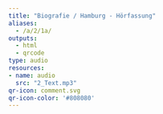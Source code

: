 ```yaml
---
title: "Biografie / Hamburg - Hörfassung"
aliases:
  - /a/2/1a/
outputs:
  - html
  - qrcode
type: audio
resources:
- name: audio
  src: "2_Text.mp3"
qr-icon: comment.svg
qr-icon-color: '#808080'
---
```

